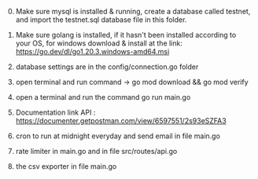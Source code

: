 0. Make sure mysql is installed & running, create a database called testnet, and import the testnet.sql database file in this folder.
1. Make sure golang is installed, if it hasn't been installed according to your OS, for windows download & install at the link: https://go.dev/dl/go1.20.3.windows-amd64.msi
2. database settings are in the config/connection.go folder
3. open terminal and run command -> go mod download && go mod verify
4. open a terminal and run the command go run main.go
5. Documentation link API : https://documenter.getpostman.com/view/6597551/2s93eSZFA3

6. cron to run at midnight everyday and send email in file main.go
7. rate limiter in main.go and in file src/routes/api.go
8. the csv exporter in file main.go
